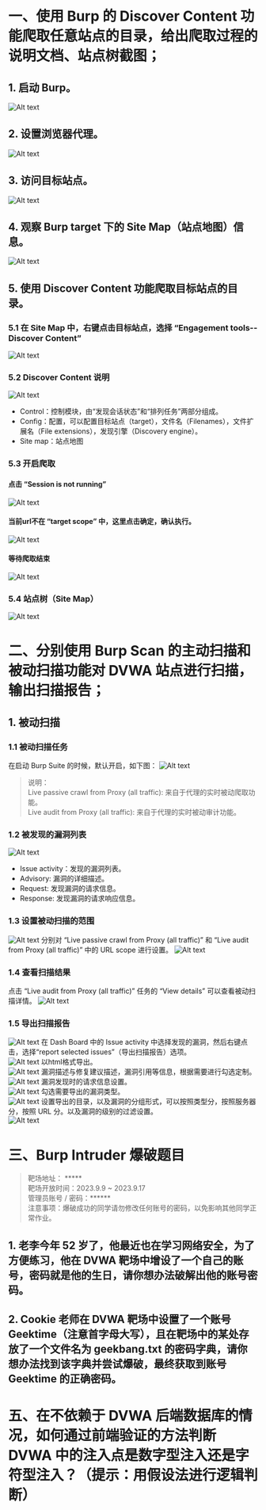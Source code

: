 # 一、使用 Burp 的 Discover Content 功能爬取任意站点的目录，给出爬取过程的说明文档、站点树截图；

## 1. 启动 Burp。
![Alt text](image.png)

## 2. 设置浏览器代理。
![Alt text](image-1.png)

## 3. 访问目标站点。
![Alt text](image-2.png)

## 4. 观察 Burp target 下的 Site Map（站点地图）信息。
![Alt text](image-3.png)

## 5. 使用 Discover Content 功能爬取目标站点的目录。
### 5.1 在 Site Map 中，右键点击目标站点，选择 “Engagement tools--Discover Content”
![Alt text](image-23.png)

### 5.2 Discover Content 说明
![Alt text](image-5.png)
* Control：控制模块，由“发现会话状态”和“排列任务”两部分组成。
* Config：配置，可以配置目标站点（target），文件名（Filenames），文件扩展名（File extensions），发现引擎（Discovery engine）。
* Site map：站点地图

### 5.3 开启爬取
#### 点击 “Session is not running”
![Alt text](image-6.png)
#### 当前url不在 “target scope” 中，这里点击确定，确认执行。
![Alt text](image-7.png)
#### 等待爬取结束
![Alt text](image-8.png)

### 5.4 站点树（Site Map）
![Alt text](image-9.png)

# 二、分别使用 Burp Scan 的主动扫描和被动扫描功能对 DVWA 站点进行扫描，输出扫描报告；
## 1. 被动扫描
### 1.1 被动扫描任务
在启动 Burp Suite 的时候，默认开启，如下图：
![Alt text](image-11.png)
> 说明：   
> Live passive crawl from Proxy (all traffic): 来自于代理的实时被动爬取功能。   
> Live audit from Proxy (all traffic): 来自于代理的实时被动审计功能。
### 1.2 被发现的漏洞列表
![Alt text](image-12.png)
* Issue activity：发现的漏洞列表。
* Advisory: 漏洞的详细描述。
* Request: 发现漏洞的请求信息。
* Response: 发现漏洞的请求响应信息。
### 1.3 设置被动扫描的范围
![Alt text](image-13.png)
分别对 “Live passive crawl from Proxy (all traffic)” 和 “Live audit from Proxy (all traffic)” 中的 URL scope 进行设置。
![Alt text](image-14.png)
### 1.4 查看扫描结果
点击 “Live audit from Proxy (all traffic)” 任务的 “View details” 可以查看被动扫描详情。
![Alt text](image-15.png)

### 1.5 导出扫描报告
![Alt text](image-16.png)
在 Dash Board 中的 Issue activity 中选择发现的漏洞，然后右键点击，选择“report selected issues”（导出扫描报告）选项。   
![Alt text](image-17.png)
以html格式导出。   
![Alt text](image-18.png)
漏洞描述与修复建议描述，漏洞引用等信息，根据需要进行勾选定制。   
![Alt text](image-19.png)
漏洞发现时的请求信息设置。   
![Alt text](image-20.png)
勾选需要导出的漏洞类型。   
![Alt text](image-21.png)
设置导出的目录，以及漏洞的分组形式，可以按照类型分，按照服务器分，按照 URL 分。以及漏洞的级别的过滤设置。   
![Alt text](image-22.png)

# 三、Burp Intruder 爆破题目

> 靶场地址： *****   
> 靶场开放时间：2023.9.9 ~ 2023.9.17   
> 管理员账号 / 密码：******   
> 注意事项：爆破成功的同学请勿修改任何账号的密码，以免影响其他同学正常作业。   

## 1. 老李今年 52 岁了，他最近也在学习网络安全，为了方便练习，他在 DVWA 靶场中增设了一个自己的账号，密码就是他的生日，请你想办法破解出他的账号密码。
## 2. Cookie 老师在 DVWA 靶场中设置了一个账号 Geektime（注意首字母大写），且在靶场中的某处存放了一个文件名为 geekbang.txt 的密码字典，请你想办法找到该字典并尝试爆破，最终获取到账号 Geektime 的正确密码。

# 五、在不依赖于 DVWA 后端数据库的情况，如何通过前端验证的方法判断 DVWA 中的注入点是数字型注入还是字符型注入？（提示：用假设法进行逻辑判断）